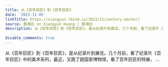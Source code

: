 ```yaml
---
title: 从《百年巨匠》到《百年巨匠》
date: '2023-11-05'
linkTitle: https://xiangyun.rbind.io/2023/11/century-master/
source: 黄湘云 on Xiangyun Huang | 黄湘云
description: 从《百年巨匠》到《百年巨匠》，是从纪录片到展览。几个月前，看了纪录片《百年巨匠》中的美术系列，最近，又跑了趟国家博物馆，看了百年巨匠的特展，
  ...
disable_comments: true
---
```

从《百年巨匠》到《百年巨匠》，是从纪录片到展览。几个月前，看了纪录片《百年巨匠》中的美术系列，最近，又跑了趟国家博物馆，看了百年巨匠的特展， ...